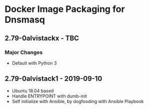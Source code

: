 # Docker Image Packaging for Dnsmasq

## 2.79-0alvistackx - TBC

### Major Changes

  - Default with Python 3

## 2.79-0alvistack1 - 2019-09-10

  - Ubuntu 18.04 based
  - Handle ENTRYPOINT with dumb-init
  - Self initialize with Ansible, by dogfooding with Ansible Playbook
